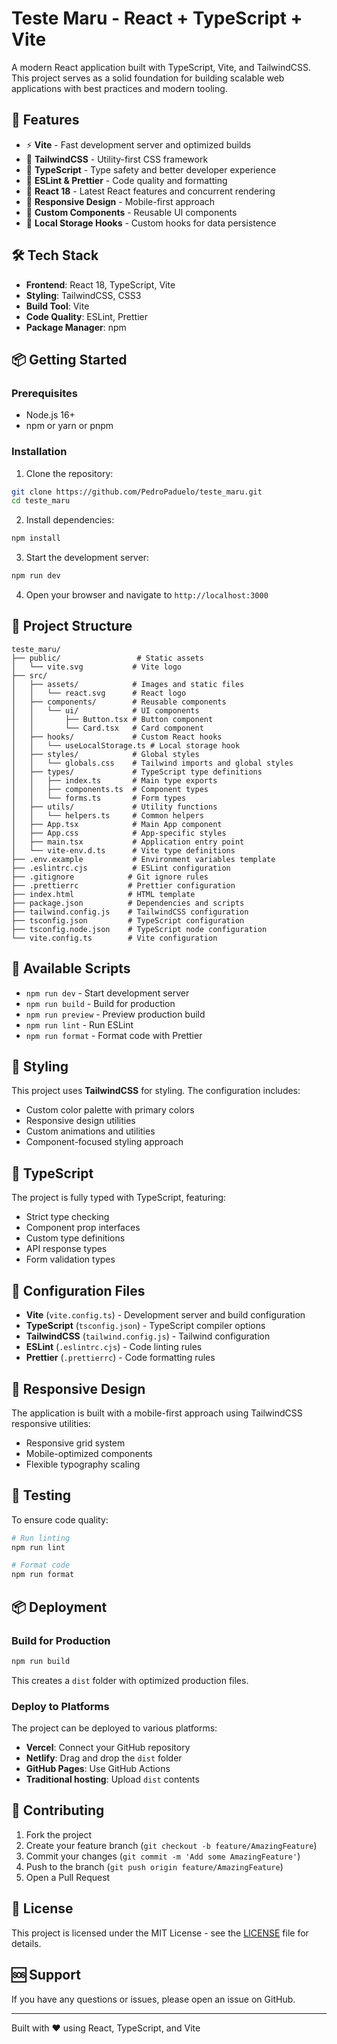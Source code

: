 # Teste Maru - React + TypeScript + Vite

A modern React application built with TypeScript, Vite, and TailwindCSS. This project serves as a solid foundation for building scalable web applications with best practices and modern tooling.

## 🚀 Features

- ⚡ **Vite** - Fast development server and optimized builds
- 🎨 **TailwindCSS** - Utility-first CSS framework
- 📘 **TypeScript** - Type safety and better developer experience
- 🧹 **ESLint & Prettier** - Code quality and formatting
- 🎯 **React 18** - Latest React features and concurrent rendering
- 📱 **Responsive Design** - Mobile-first approach
- 🎨 **Custom Components** - Reusable UI components
- 💾 **Local Storage Hooks** - Custom hooks for data persistence

## 🛠️ Tech Stack

- **Frontend**: React 18, TypeScript, Vite
- **Styling**: TailwindCSS, CSS3
- **Build Tool**: Vite
- **Code Quality**: ESLint, Prettier
- **Package Manager**: npm

## 📦 Getting Started

### Prerequisites

- Node.js 16+ 
- npm or yarn or pnpm

### Installation

1. Clone the repository:
```bash
git clone https://github.com/PedroPaduelo/teste_maru.git
cd teste_maru
```

2. Install dependencies:
```bash
npm install
```

3. Start the development server:
```bash
npm run dev
```

4. Open your browser and navigate to `http://localhost:3000`

## 📁 Project Structure

```
teste_maru/
├── public/                 # Static assets
│   └── vite.svg           # Vite logo
├── src/
│   ├── assets/            # Images and static files
│   │   └── react.svg      # React logo
│   ├── components/        # Reusable components
│   │   └── ui/            # UI components
│   │       ├── Button.tsx # Button component
│   │       └── Card.tsx   # Card component
│   ├── hooks/             # Custom React hooks
│   │   └── useLocalStorage.ts # Local storage hook
│   ├── styles/            # Global styles
│   │   └── globals.css    # Tailwind imports and global styles
│   ├── types/             # TypeScript type definitions
│   │   ├── index.ts       # Main type exports
│   │   ├── components.ts  # Component types
│   │   └── forms.ts       # Form types
│   ├── utils/             # Utility functions
│   │   └── helpers.ts     # Common helpers
│   ├── App.tsx            # Main App component
│   ├── App.css            # App-specific styles
│   ├── main.tsx           # Application entry point
│   └── vite-env.d.ts      # Vite type definitions
├── .env.example           # Environment variables template
├── .eslintrc.cjs          # ESLint configuration
├── .gitignore            # Git ignore rules
├── .prettierrc           # Prettier configuration
├── index.html            # HTML template
├── package.json          # Dependencies and scripts
├── tailwind.config.js    # TailwindCSS configuration
├── tsconfig.json         # TypeScript configuration
├── tsconfig.node.json    # TypeScript node configuration
└── vite.config.ts        # Vite configuration
```

## 🚀 Available Scripts

- `npm run dev` - Start development server
- `npm run build` - Build for production
- `npm run preview` - Preview production build
- `npm run lint` - Run ESLint
- `npm run format` - Format code with Prettier

## 🎨 Styling

This project uses **TailwindCSS** for styling. The configuration includes:

- Custom color palette with primary colors
- Responsive design utilities
- Custom animations and utilities
- Component-focused styling approach

## 📝 TypeScript

The project is fully typed with TypeScript, featuring:

- Strict type checking
- Component prop interfaces
- Custom type definitions
- API response types
- Form validation types

## 🔧 Configuration Files

- **Vite** (`vite.config.ts`) - Development server and build configuration
- **TypeScript** (`tsconfig.json`) - TypeScript compiler options
- **TailwindCSS** (`tailwind.config.js`) - Tailwind configuration
- **ESLint** (`.eslintrc.cjs`) - Code linting rules
- **Prettier** (`.prettierrc`) - Code formatting rules

## 📱 Responsive Design

The application is built with a mobile-first approach using TailwindCSS responsive utilities:

- Responsive grid system
- Mobile-optimized components
- Flexible typography scaling

## 🧪 Testing

To ensure code quality:

```bash
# Run linting
npm run lint

# Format code
npm run format
```

## 📦 Deployment

### Build for Production

```bash
npm run build
```

This creates a `dist` folder with optimized production files.

### Deploy to Platforms

The project can be deployed to various platforms:

- **Vercel**: Connect your GitHub repository
- **Netlify**: Drag and drop the `dist` folder
- **GitHub Pages**: Use GitHub Actions
- **Traditional hosting**: Upload `dist` contents

## 🤝 Contributing

1. Fork the project
2. Create your feature branch (`git checkout -b feature/AmazingFeature`)
3. Commit your changes (`git commit -m 'Add some AmazingFeature'`)
4. Push to the branch (`git push origin feature/AmazingFeature`)
5. Open a Pull Request

## 📄 License

This project is licensed under the MIT License - see the [LICENSE](LICENSE) file for details.

## 🆘 Support

If you have any questions or issues, please open an issue on GitHub.

---

Built with ❤️ using React, TypeScript, and Vite